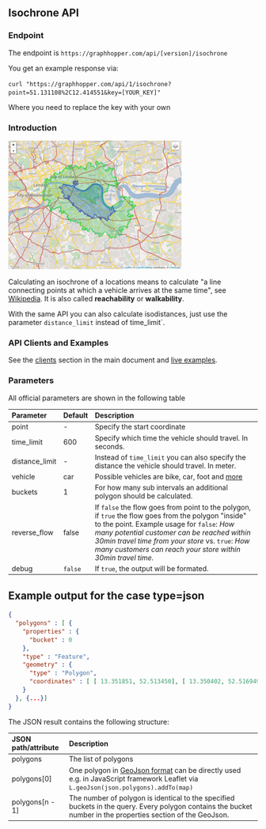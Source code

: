 ## Isochrone API

### Endpoint

The endpoint is `https://graphhopper.com/api/[version]/isochrone`

You get an example response via:

`curl "https://graphhopper.com/api/1/isochrone?point=51.131108%2C12.414551&key=[YOUR_KEY]"`

Where you need to replace the key with your own

### Introduction

![Isochrone API](./img/isochrone-example.png)

Calculating an isochrone of a locations means to calculate
"a line connecting points at which a vehicle arrives at the same time", 
see [Wikipedia](http://en.wikipedia.org/wiki/Isochrone_map). 
It is also called **reachability** or **walkability**.

With the same API you can also calculate isodistances, just use
the parameter `distance_limit` instead of time_limit`.

### API Clients and Examples

See the [clients](./index.md#api-clients-and-examples) section in the main document and [live examples](https://graphhopper.com/api/1/examples/#isochrone).

### Parameters

All official parameters are shown in the following table

Parameter   | Default | Description
:-----------|:--------|:-----------
point       | -       | Specify the start coordinate
time_limit  | 600     | Specify which time the vehicle should travel. In seconds.
distance_limit | -    | Instead of `time_limit` you can also specify the distance the vehicle should travel. In meter.
vehicle     | car     | Possible vehicles are bike, car, foot and [more](./supported-vehicle-profiles.md)
buckets     | 1       | For how many sub intervals an additional polygon should be calculated.
reverse_flow| false   | If `false` the flow goes from point to the polygon, if `true` the flow goes from the polygon "inside" to the point. Example usage for `false`: *How many potential customer can be reached within 30min travel time from your store* vs. `true`: *How many customers can reach your store within 30min travel time.*
debug       | `false` | If `true`, the output will be formated.

## Example output for the case type=json

```json
{
  "polygons" : [ {
    "properties" : {
      "bucket" : 0
    },
    "type" : "Feature",
    "geometry" : {
      "type" : "Polygon",
      "coordinates" : [ [ 13.351851, 52.513450], [ 13.350402, 52.516949], [ 13.352598, 52.522252], ... ]
    }
  }, {...}]
}
```


The JSON result contains the following structure:

JSON path/attribute | Description
:-------------------|:------------
polygons             | The list of polygons
polygons[0]          | One polygon in [GeoJson format](http://en.wikipedia.org/wiki/GeoJSON) can be directly used e.g. in JavaScript framework Leaflet via `L.geoJson(json.polygons).addTo(map)`
polygons[n - 1]      | The number of polygon is identical to the specified buckets in the query. Every polygon contains the bucket number in the properties section of the GeoJson.

